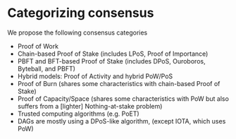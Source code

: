 # Categorizing consensus

We propose the following consensus categories

* Proof of Work
* Chain-based Proof of Stake \(includes LPoS, Proof of Importance\)
* PBFT and BFT-based Proof of Stake \(includes DPoS, Ouroboros, Byteball, and PBFT\)
* Hybrid models: Proof of Activity and hybrid PoW/PoS
* Proof of Burn \(shares some characteristics with chain-based Proof of Stake\)
* Proof of Capacity/Space \(shares some characteristics with PoW but also suffers from a \[lighter\] Nothing-at-stake problem\)
* Trusted computing algorithms \(e.g. PoET\)
* DAGs are mostly using a DPoS-like algorithm, \(except IOTA, which uses PoW\)

